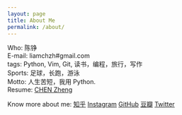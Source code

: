 ```yaml
---
layout: page
title: About Me
permalink: /about/
---
```


Who: 陈铮  
E-mail: liamchzh#gmail.com  
tags: Python, Vim, Git, 读书，编程，旅行，写作  
Sports: 足球，长跑，游泳  
Motto: 人生苦短，我用 Python.  
Resume: [CHEN Zheng](/about/resume.pdf)

Know more about me: [知乎](http://www.zhihu.com/people/liamchzh) [Instagram](https://www.instagram.com/liamchzh/) [GitHub](https://github.com/liamchzh) [豆瓣](http://www.douban.com/people/liamchzh/) [Twitter](https://twitter.com/liamchzh)
